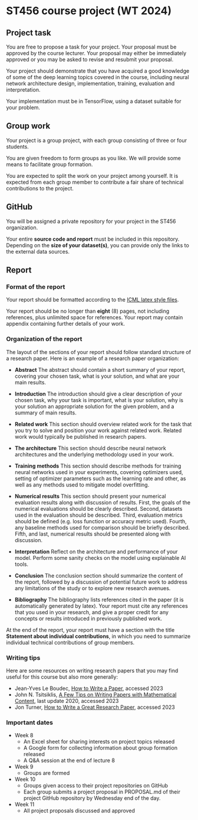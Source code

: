 # ST456 course project (WT 2024)

## Project task

You are free to propose a task for your project. Your proposal must be approved by the course lecturer. Your proposal may either be immediately approved or you may be asked to revise and resubmit your proposal.

Your project should demonstrate that you have acquired a good knowledge of some of the deep learning topics covered in the course, including neural network architecture design, implementation, training, evaluation and interpretation.

Your implementation must be in TensorFlow, using a dataset suitable for your problem.

## Group work

Your project is a group project, with each group consisting of three or four students.  

You are given freedom to form groups as you like. We will provide some means to facilitate group formation.  

You are expected to split the work on your project among yourself. It is expected from each group member to contribute a fair share of technical contributions to the project.

## GitHub

You will be assigned a private repository for your project in the ST456 organization.

Your entire **source code and report** must be included in this repository. Depending on the **size of your dataset(s)**, you can provide only the links to the external data sources.

## Report

### Format of the report

Your report should be formatted according to the [ICML latex style files](https://media.icml.cc/Conferences/ICML2022/Styles/icml2022.zip).

Your report should be no longer than **eight** (8) pages, not including references, plus unlimited space for references. Your report may contain appendix containing further details of your work.

### Organization of the report

The layout of the sections of your report should follow standard structure of a research paper. Here is an example of a research paper organization:

* **Abstract** The abstract should contain a short summary of your report, covering your chosen task, what is your solution, and what are your main results.

* **Introduction** The introduction should give a clear description of your chosen task, why your task is important, what is your solution, why is your solution an appropriate solution for the given problem, and a summary of main results.  

* **Related work** This section should overview related work for the task that you try to solve and position your work against related work. Related work would typically be published in research papers.

* **The architecture** This section should describe neural network architectures and the underlying methodology used in your work.

* **Training methods** This section should describe methods for training neural networks used in your experiments, covering optimizers used, setting of optimizer parameters such as the learning rate and other, as well as any methods used to mitigate model overfitting.  

* **Numerical results** This section should present your numerical evaluation results along with discussion of results. First, the goals of the numerical evaluations should be clearly described. Second, datasets used in the evaluation should be described. Third, evaluation metrics should be defined (e.g. loss function or accuracy metric used). Fourth, any baseline methods used for comparison should be briefly described. Fifth, and last, numerical results should be presented along with discussion.

* **Interpretation** Reflect on the architecture and performance of your model. Perform some sanity checks on the model using explainable AI tools.

* **Conclusion** The conclusion section should summarize the content of the report, followed by a discussion of potential future work to address any limitations of the study or to explore new research avenues.

* **Bibliography** The bibliography lists references cited in the paper (it is automatically generated by latex). Your report must cite any references that you used in your research, and give a proper credit for any concepts or results introduced in previously published work.

At the end of the report, your report must have a section with the title **Statement about individual contributions**, in which you need to summarize individual technical contributions of group members.

### Writing tips

Here are some resources on writing research papers that you may find useful for this course but also more generally:

* Jean-Yves Le Boudec, [How to Write a Paper](https://leboudec.github.io/leboudec/resources/paper.html), accessed 2023
* John N. Tsitsiklis, [A Few Tips on Writing Papers with Mathematical Content](http://web.mit.edu/jnt/www/Papers/R-20-write-v5.pdf), last update 2020, accessed 2023
* Jon Turner, [How to Write a Great Research Paper](https://www.arl.wustl.edu/~pcrowley/cse/591/writingResearchPapers.pdf), accessed 2023

### Important dates

* Week 8
   * An Excel sheet for sharing interests on project topics released
   * A Google form for collecting information about group formation released
   * A Q\&A session at the end of lecture 8
* Week 9
  * Groups are formed  
* Week 10
   * Groups given access to their project repositories on GitHub  
   * Each group submits a project proposal in PROPOSAL.md of their project GitHub repository by Wednesday end of the day.
* Week 11
   * All project proposals discussed and approved  
